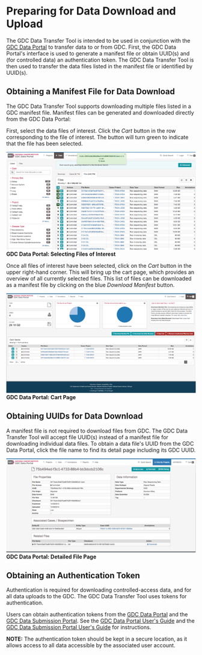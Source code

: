 # Preparing for Data Download and Upload

The GDC Data Transfer Tool is intended to be used in conjunction with the [GDC Data Portal](https://gdc-portal.nci.nih.gov) to transfer data to or from GDC. First, the GDC Data Portal&#39;s interface is used to generate a manifest file or obtain UUID(s) and (for controlled data) an authentication token. The GDC Data Transfer Tool is then used to transfer the data files listed in the manifest file or identified by UUID(s).

## Obtaining a Manifest File for Data Download

The GDC Data Transfer Tool supports downloading multiple files listed in a GDC manifest file. Manifest files can be generated and downloaded directly from the GDC Data Portal:

First, select the data files of interest. Click the *Cart* button in the row corresponding to the file of interest. The button will turn green to indicate that the file has been selected.

![GDC Data Portal: Selecting Files of Interest](images/04-01_Data-Portal-Selecting-Files.png)
**GDC Data Portal: Selecting Files of Interest**

Once all files of interest have been selected, click on the *Cart* button in the upper right-hand corner. This will bring up the cart page, which provides an overview of all currently selected files. This list of files can be downloaded as a manifest file by clicking on the blue *Download Manifest* button.

![GDC Data Portal: Cart Page](images/04-02-Data-Portal-Cart-Page.png)
**GDC Data Portal: Cart Page**

## Obtaining UUIDs for Data Download

A manifest file is not required to download files from GDC. The GDC Data Transfer Tool will accept file UUID(s) instead of a manifest file for downloading individual data files. To obtain a data file's UUID from the GDC Data Portal, click the file name to find its detail page including its GDC UUID.

![GDC Data Portal: Detailed File Page](images/04-03-data-portal-file-detail-page.png)
**GDC Data Portal: Detailed File Page**

## Obtaining an Authentication Token

Authentication is required for downloading controlled-access data, and for all data uploads to the GDC. The GDC Data Transfer Tool uses tokens for authentication.

Users can obtain authentication tokens from the [GDC Data Portal](https://gdc-portal.nci.nih.gov) and the [GDC Data Submission Portal](https://gdc-portal.nci.nih.gov/submission). See the [GDC Data Portal User's Guide](../../Data_Portal/Users_Guide/Authentication.md#gdc-authentication-tokens) and the [GDC Data Submission Portal User's Guide](../../Data_Submission_Portal/Users_Guide/Authentication.md#gdc-authentication-tokens) for instructions.

**NOTE:** The authentication token should be kept in a secure location, as it allows access to all data accessible by the associated user account.
